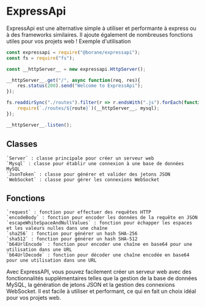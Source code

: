 # ExpressApi

ExpressApi est une alternative simple à utiliser et performante à express ou à des frameworks similaires. Il ajoute également de nombreuses fonctions utiles pour vos projets web !
Exemple d'utilisation

```js
const expressapi = require("@borane/expressapi");
const fs = require("fs");

const __httpServer__ = new expressapi.HttpServer();

__httpServer__.get("/", async function(req, res){
    res.status(200).send("Welcome to ExpressApi");
});

fs.readdirSync("./routes").filter(r => r.endsWith(".js").forEach(function(route){
    require(`./routes/${route}`)(__httpServer__, mysql);
});

__httpServer__.listen();
```

## Classes

    `Server` : classe principale pour créer un serveur web
    `Mysql` : classe pour établir une connexion à une base de données MySQL
    `JsonToken` : classe pour générer et valider des jetons JSON
    `WebSocket` : classe pour gérer les connexions WebSocket

## Fonctions

    `request` : fonction pour effectuer des requêtes HTTP
    `encodeBody` : fonction pour encoder les données de la requête en JSON
    `escapeWhiteSpaceAndNullValues` : fonction pour échapper les espaces et les valeurs nulles dans une chaîne
    `sha256` : fonction pour générer un hash SHA-256
    `sha512` : fonction pour générer un hash SHA-512
    `b64UrlEncode` : fonction pour encoder une chaîne en base64 pour une utilisation dans une URL
    `b64UrlDecode` : fonction pour décoder une chaîne encodée en base64 pour une utilisation dans une URL

Avec ExpressAPI, vous pouvez facilement créer un serveur web avec des fonctionnalités supplémentaires telles que la gestion de la base de données MySQL, la génération de jetons JSON et la gestion des connexions WebSocket. Il est facile à utiliser et performant, ce qui en fait un choix idéal pour vos projets web.
